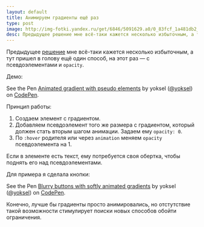 ```yaml
---
layout: default
title: Анимируем градиенты ещё раз
type: post
image: http://img-fotki.yandex.ru/get/6846/5091629.a0/0_83fcf_1a481db2_orig
desc: Предыдущее решение мне всё-таки кажется несколько избыточным, а тут пришел в голову ещё один способ, на этот раз — с псевдоэлементами и opacity.
---
```


Предыдущее <a href="/animation-for-gradients/">решение</a> мне всё-таки кажется несколько избыточным, а тут пришел в голову ещё один способ, на этот раз — с псевдоэлементами и <code>opacity</code>.<!--more-->

Демо:

<p data-height="390" data-theme-id="4974" data-slug-hash="rEzbe" data-default-tab="result" class='codepen'>See the Pen <a href='http://codepen.io/yoksel/pen/rEzbe/'>Animated gradient with pseudo elements</a> by yoksel (<a href='http://codepen.io/yoksel'>@yoksel</a>) on <a href='http://codepen.io'>CodePen</a>.</p>
<script async src="//codepen.io/assets/embed/ei.js"></script>

Принцип работы:

<ol>
<li>Создаем элемент с градиентом.</li>
<li>Добавляем псевдоэлемент того же размера с градиентом, который должен стать вторым шагом анимации. Задаем ему <code>opacity: 0</code>.</li>
<li>По <code>:hover</code> родителя или через <code>animation</code> меняем <code>opacity</code> псевдоэлемента на 1.</li>
</ol>

Если в элементе есть текст, ему потребуется своя обертка, чтобы поднять его над псевдоэлементами.

Для примера я сделала кнопки:

<p data-height="268" data-theme-id="4974" data-slug-hash="JoraL" data-default-tab="result" class='codepen'>See the Pen <a href='http://codepen.io/yoksel/pen/JoraL/'>Blurry buttons with softly animated gradients</a> by yoksel (<a href='http://codepen.io/yoksel'>@yoksel</a>) on <a href='http://codepen.io'>CodePen</a>.</p>
<script async src="//codepen.io/assets/embed/ei.js"></script>

Конечно, лучше бы градиенты просто анимировались, но отстутствие такой возможности стимулирует поиски новых способов обойти ограничения.
